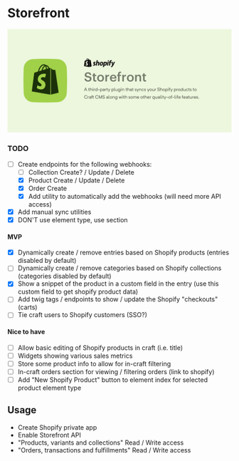 # Storefront
![Easily integrate Shopify with Craft CMS!](./resources/banner.jpg)

### TODO
- [ ] Create endpoints for the following webhooks:
  - [ ] Collection Create? / Update / Delete
  - [x] Product Create / Update / Delete
  - [x] Order Create
  - [x] Add utility to automatically add the webhooks (will need more API access)
- [x] Add manual sync utilities
- [x] DON'T use element type, use section

#### MVP
- [x] Dynamically create / remove entries based on Shopify products (entries disabled by default)
- [ ] Dynamically create / remove categories based on Shopify collections (categories disabled by default)
- [x] Show a snippet of the product in a custom field in the entry (use this custom field to get shopify product data)
- [ ] Add twig tags / endpoints to show / update the Shopify "checkouts" (carts)
- [ ] Tie craft users to Shopify customers (SSO?)

#### Nice to have
- [ ] Allow basic editing of Shopify products in craft (i.e. title)
- [ ] Widgets showing various sales metrics
- [ ] Store some product info to allow for in-craft filtering
- [ ] In-craft orders section for viewing / filtering orders (link to shopify)
- [ ] Add "New Shopify Product" button to element index for selected product element type

## Usage

- Create Shopify private app
- Enable Storefront API
- "Products, variants and collections" Read / Write access
- "Orders, transactions and fulfillments" Read / Write access